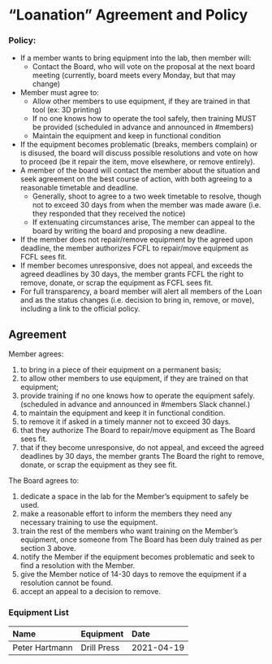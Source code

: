 # “Loanation” Agreement and Policy

### Policy:

* If a member wants to bring equipment into the lab, then member will:
  * Contact the Board, who will vote on the proposal at the next board meeting \(currently, board meets every Monday, but that may change\)
* Member must agree to:
  * Allow other members to use equipment, if they are trained in that tool \(ex: 3D printing\)
  * If no one knows how to operate the tool safely, then training MUST be provided \(scheduled in advance and announced in \#members\)
  * Maintain the equipment and keep in functional condition
* If the equipment becomes problematic \(breaks, members complain\) or is disused, the board will discuss possible resolutions and vote on how to proceed \(be it repair the item, move elsewhere, or remove entirely\).
* A member of the board will contact the member about the situation and seek agreement on the best course of action, with both agreeing to a reasonable timetable and deadline.
  * Generally, shoot to agree to a two week timetable to resolve, though not to exceed 30 days from when the member was made aware \(i.e. they responded that they received the notice\)
  * If extenuating circumstances arise, The member can appeal to the board by writing the board and proposing a new deadline.
* If the member does not repair/remove equipment by the agreed upon deadline, the member authorizes FCFL to repair/move equipment as FCFL sees fit.
* If member becomes unresponsive, does not appeal, and exceeds the agreed deadlines by 30 days, the member grants FCFL the right to remove, donate, or scrap the equipment as FCFL sees fit.
* For full transparency, a board member will alert all members of the Loan and as the status changes \(i.e. decision to bring in, remove, or move\), including a link to the official policy. 

## Agreement

Member agrees:  

1. to bring in a piece of their equipment on a permanent basis; 
2. to allow other members to use equipment, if they are trained on that equipment; 
3. provide training if no one knows how to operate the equipment safely. \(scheduled in advance and announced in \#members Slack channel.\) 
4. to maintain the equipment and keep it in functional condition.
5. to remove it if asked in a timely manner not to exceed 30 days.
6. that they authorize The Board  to repair/move equipment as The Board sees fit.
7. that if they become unresponsive, do not appeal, and exceed the agreed deadlines by 30 days, the member grants The Board the right to remove, donate, or scrap the equipment as they see fit.

The Board agrees to:

1. dedicate a space in the lab for the Member’s equipment to safely be used. 
2. make a reasonable effort to inform the members they need any necessary training to use the equipment.
3. train the rest of the members who want training on the Member’s equipment, once someone from The Board has been duly trained as per section 3 above.
4. notify the Member if the equipment becomes problematic and seek to find a resolution with the Member.
5. give the Member notice of 14-30 days to remove the equipment if a resolution cannot be found.
6. accept an appeal to a decision to remove. 

### Equipment List

| Name | Equipment | Date |
| :--- | :--- | :--- |
| Peter Hartmann | Drill Press | 2021-04-19 |

